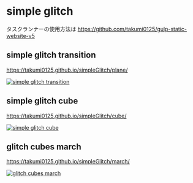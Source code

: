 # simple glitch

タスクランナーの使用方法は https://github.com/takumi0125/gulp-static-website-v5

## simple glitch transition

https://takumi0125.github.io/simpleGlitch/plane/

[![simple glitch transition](https://takumi0125.github.io/simpleGlitch/assets/img/ogpPlane.png)](https://takumi0125.github.io/simpleGlitch/plane/)


## simple glitch cube

https://takumi0125.github.io/simpleGlitch/cube/

[![simple glitch cube](https://takumi0125.github.io/simpleGlitch/assets/img/ogpCube.png)](https://takumi0125.github.io/simpleGlitch/cube/)


## glitch cubes march

https://takumi0125.github.io/simpleGlitch/march/

[![glitch cubes march](https://takumi0125.github.io/simpleGlitch/assets/img/ogpMarch.png)](https://takumi0125.github.io/simpleGlitch/march/)
